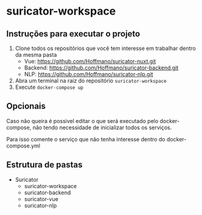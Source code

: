 # suricator-workspace

## Instruções para executar o projeto

1. Clone todos os repositórios que você tem interesse em trabalhar dentro da mesma pasta
    - Vue: https://github.com/Hoffmano/suricator-nuxt.git
    - Backend: https://github.com/Hoffmano/suricator-backend.git
    - NLP: https://github.com/Hoffmano/suricator-nlp.git
2. Abra um terminal na raiz do repositório `suricator-workspace`
3. Execute `docker-compose up`

## Opcionais

Caso não queira é possivel editar o que será executado pelo docker-compose, não tendo necessidade de inicializar todos os serviços.

Para isso comente o serviço que não tenha interesse dentro do docker-compose.yml

## Estrutura de pastas

- Suricator
  - suricator-workspace
  - suricator-backend
  - suricator-vue
  - suricator-nlp
